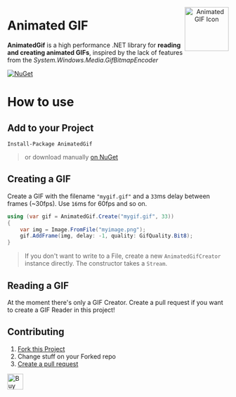 <p align="center">
    <img align="right" src="https://raw.githubusercontent.com/mrousavy/AnimatedGif/master/AnimatedGif/Icon.ico" alt="Animated GIF Icon" height=100>
    <h1 align="left">Animated GIF</h1>
</p>

**AnimatedGif** is a high performance .NET library for **reading and creating animated GIFs**, inspired by the lack of features from the *System.Windows.Media.GifBitmapEncoder*

[![NuGet](https://img.shields.io/nuget/dt/AnimatedGif.svg)](https://www.nuget.org/packages/AnimatedGif/)

# How to use

## Add to your Project

```nuget
Install-Package AnimatedGif
```

> or download manually [on NuGet](http://www.nuget.org/packages/AnimatedGif/)


## Creating a GIF

Create a GIF with the filename `"mygif.gif"` and a `33`ms delay between frames (~30fps). Use `16`ms for 60fps and so on.

```cs
using (var gif = AnimatedGif.Create("mygif.gif", 33))
{
    var img = Image.FromFile("myimage.png");
    gif.AddFrame(img, delay: -1, quality: GifQuality.Bit8);
}
```

> If you don't want to write to a File, create a new `AnimatedGifCreator` instance directly. The constructor takes a `Stream`.

## Reading a GIF

At the moment there's only a GIF Creator. Create a pull request if you want to create a GIF Reader in this project!

## Contributing

1. [Fork this Project](https://github.com/mrousavy/AnimatedGif/fork)
2. Change stuff on your Forked repo
3. [Create a pull request](https://github.com/mrousavy/AnimatedGif/compare)

<a href='https://ko-fi.com/F1F8CLXG' target='_blank'><img height='36' style='border:0px;height:36px;' src='https://az743702.vo.msecnd.net/cdn/kofi2.png?v=0' border='0' alt='Buy Me a Coffee at ko-fi.com' /></a>
